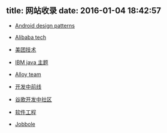 title: 网站收录
date: 2016-01-04 18:42:57
---

* [Android design patterns](http://www.androiddesignpatterns.com)

* [Alibaba tech](http://club.alibabatech.org)

* [美团技术](http://tech.meituan.com)

* [IBM java 主题](http://www.ibm.com/developerworks/cn/java)

* [Alloy team](http://www.alloyteam.com)

* [开发中前线](http://www.devtf.cn)

* [谷歌开发中社区](http://chinagdg.org)

* [软件工程](http://www.uml.org.cn)

* [Jobbole](http://www.jobbole.com)


